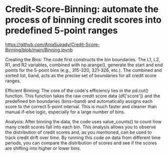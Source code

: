 # Credit-Score-Binning: automate the process of binning credit scores into predefined 5-point ranges

https://github.com/AniaSupady/Credit-Score-Binning/blob/main/Binning.ipynb


Creating the Bins: The code first constructs the bin boundaries. The L1, L2, R1, and R2 variables, combined with np.arange(), generate the start and end points for the 5-point bins (e.g., 315-320, 321-326, etc.). The combined and sorted list, band, acts as the precise set of boundaries for all credit score ranges.

Efficient Binning: The core of the code's efficiency lies in the pd.cut() function. This function takes the raw credit score data (df['score']) and the predefined bin boundaries (bins=band) and automatically assigns each score to the correct 5-point interval. This is much faster and cleaner than manual if-else logic, especially for a large number of bins.

Analysis: After binning the data, the code uses value_counts() to count how many credit scores fall into each bin. This analysis allows you to observe the distribution of credit scores and, as you mentioned, can be used to track credit drift over time. By running this code on data from different time periods, you can compare the distribution of scores and see if the scores are shifting into higher or lower bins.
